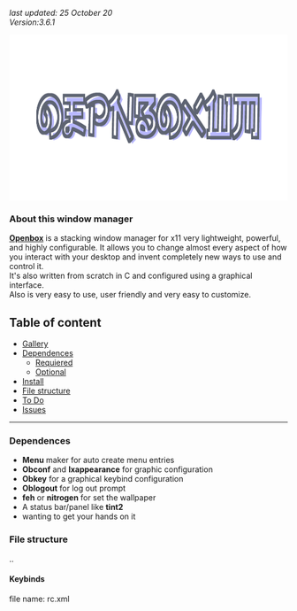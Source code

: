 *last updated: 25 October 20*<br>
*Version:3.6.1*

<img src="Pics/op_banner.png" align=center height=300px>

### About this window manager
<p align=left>
<strong><a href="http://openbox.org/wiki/Main_Page">Openbox</a></strong> is a stacking window manager for x11 very lightweight, powerful, and highly configurable. It allows you to change almost every aspect of how you interact with your desktop and invent completely new ways to use and control it.<br>
It's also written from scratch in C and configured using a graphical interface.<br>
Also is very easy to use, user friendly and very easy to customize.
</p>


## Table of content
+ [Gallery](#Gallery)
+ [Dependences](#Dependences)
	- [Requiered](#Requiered-dependences)
	- [Optional](#Optional-dependences)
+ [Install](#Installation)
+ [File structure](#File-structure)
+ [To Do](#To-Do)
+ [Issues](#Issues)

---

### Dependences
+ **Menu** maker for auto create menu entries
+ **Obconf** and **lxappearance** for graphic configuration
+ **Obkey** for a graphical keybind configuration
+ **Oblogout** for log out prompt
+ **feh** or **nitrogen** for set the wallpaper
+ A status bar/panel like **tint2**
+ wanting to get your hands on it

### File structure
..

#### Keybinds
file name: rc.xml
